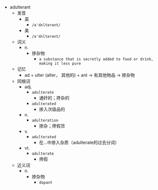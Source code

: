 - adulterant
  - 发音
    - 英
      - `/ə'dʌltərənt/`
    - 美
      - `/ə'dʌltərənt/`
  - 词义
    - n.
      - 掺杂物
        - `a substance that is secretly added to food or drink, making it less pure`
  - 记忆
    - ad + ulter (alter， 其他的) + ant → 有其他物品 → 掺杂物
  - 同根词
    - adj.
      - `adulterate`
        - 通奸的；搀杂的
      - `adulterated`
        - 掺入次级品的
    - n.
      - `adulteration`
        - 掺杂；搀假货
    - v.
      - `adulterated`
        - 在…中掺入杂质（adulterate的过去分词）
    - vt.
      - `adulterate`
        - 搀假
  - 近义词
    - n.
      - 掺杂物
        - `dopant`
